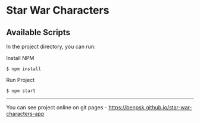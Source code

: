 # Star War Characters

## Available Scripts

In the project directory, you can run:

Install NPM
```
$ npm install 
```

Run Project
```
$ npm start
```
---

You can see project online on git pages - https://benpsk.github.io/star-war-characters-app